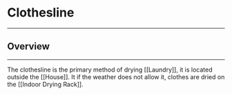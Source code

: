 # Clothesline
___
## Overview
---
The clothesline is the primary method of drying [[Laundry]], it is located outside the [[House]]. It if the weather does not allow it, clothes are dried on the [[Indoor Drying Rack]]. 